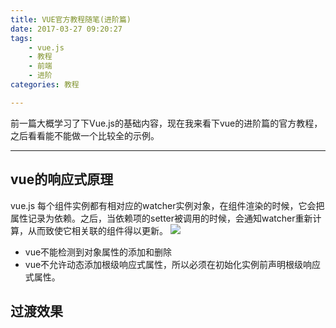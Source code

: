 ```yaml
---
title: VUE官方教程随笔(进阶篇)
date: 2017-03-27 09:20:27
tags:
    - vue.js
    - 教程
    - 前端
    - 进阶
categories: 教程

---
```


前一篇大概学习了下Vue.js的基础内容，现在我来看下vue的进阶篇的官方教程，之后看看能不能做一个比较全的示例。

-----

vue的响应式原理
------------
vue.js 每个组件实例都有相对应的watcher实例对象，在组件渲染的时候，它会把属性记录为依赖。之后，当依赖项的setter被调用的时候，会通知watcher重新计算，从而致使它相关联的组件得以更新。
![](https://cn.vuejs.org/images/data.png)
* vue不能检测到对象属性的添加和删除
* vue不允许动态添加根级响应式属性，所以必须在初始化实例前声明根级响应式属性。

过渡效果
-------
